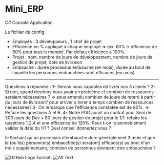 # Mini_ERP

C# Console Application

Le fichier de config : 
- Employés : 3 développeurs , 1 chef de projet
- Efficience en % appliqué à chaque employé => (ex: 80%-> efficience de 80% pour tous le monde). Par défaut efficience à 100%.
- Projet : nom, nombre de jours de développement, nombre de jours de gestion de projet, date de livraison
- Embauche : durée processus embauche (en mois), durée au bout de laquelle les personnes embauchées sont efficaces (en mois)

----------------------------------------------------------------------------------------------------------

Questions à répondre : 
 1- Serons nous capables de livrer nos 3 clients ? 
 2- Si non, quand devrions nous avoir un problème et combien de ressources
seraient nécessaires ? 
 	=> sous entendu combien de jours de retard à partir du jours de livraison? pour arriver à livrer à temps combien de ressources nécessaires?
 3- On remarque que l'éfficience constatée est de 80%.
	=> Refaire les questions A et B.
 4- Notre PDG aurait un contrat pour Soni de 300 jours de Dev + 80 jours de
	gestion de projet pour le 1/1.
	refaire les questions 1,2,4 et une efficience de 120%.
	Peux t-on raisonnablement valider la date du 1/1 ?
	Quel conseil donneriez vous ?

 5-Sachant qu'un processus d'embauche dure généralement 3 mois et que la (ou
les) personne(s) embauchée(s) sera(ont) efficace(s) au bout d'un mois
supplémentaire, combien de personnes devraient être embauchées ?

![GitHub Logo](Mini_ERP/images/console_ui.PNG)
Format: ![Alt Text](url)
      
